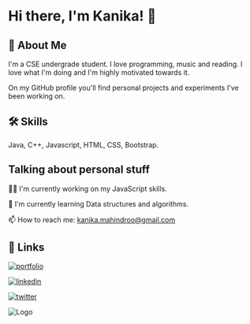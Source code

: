 
# Hi there, I'm Kanika! 👋


## 🚀 About Me
I'm a CSE undergrade student. I love programming, music and reading.
I love what I'm doing and I'm highly motivated towards it. 

On my GitHub profile you'll find personal projects and experiments I've been working on.



## 🛠 Skills
Java, C++, Javascript, HTML, CSS, Bootstrap.


## Talking about personal stuff
👩‍💻 I'm currently working on my JavaScript skills.

🧠 I'm currently learning Data structures and algorithms.

📫 How to reach me: kanika.mahindroo@gmail.com


## 🔗 Links
[![portfolio](https://img.shields.io/badge/my_portfolio-000?style=for-the-badge&logo=ko-fi&logoColor=white)]()

[![linkedin](https://img.shields.io/badge/linkedin-0A66C2?style=for-the-badge&logo=linkedin&logoColor=white)](https://www.linkedin.com/in/kanika-mahindroo-47221817a/)

[![twitter](https://img.shields.io/badge/twitter-1DA1F2?style=for-the-badge&logo=twitter&logoColor=white)](https://twitter.com/sloth_2000)


![Logo](https://media.istockphoto.com/vectors/working-at-home-coworking-space-and-home-office-concept-freelancer-vector-id1256213257?k=20&m=1256213257&s=612x612&w=0&h=Vnk0-0y08nLHIh8Iv5oMKEknDKhm2tZ37VenVu3FmhM=)

